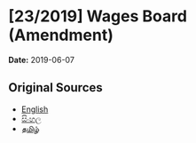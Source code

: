 # [23/2019] Wages Board (Amendment)

**Date:** 2019-06-07

## Original Sources

- [English](https://documents.gov.lk/view/bills/2019/6/23-2019_E.pdf)
- [සිංහල](https://documents.gov.lk/view/bills/2019/6/23-2019_S.pdf)
- [தமிழ்](https://documents.gov.lk/view/bills/2019/6/23-2019_T.pdf)
